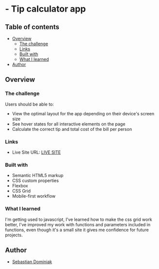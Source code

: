 # - Tip calculator app

## Table of contents

- [Overview](#overview)
  - [The challenge](#the-challenge)
  - [Links](#links)
  - [Built with](#built-with)
  - [What I learned](#what-i-learned)
- [Author](#author)

## Overview

### The challenge

Users should be able to:

- View the optimal layout for the app depending on their device's screen size
- See hover states for all interactive elements on the page
- Calculate the correct tip and total cost of the bill per person

### Links

- Live Site URL: [LIVE SITE](https://dominiak92.github.io/tip-calculator-app-main/)

### Built with

- Semantic HTML5 markup
- CSS custom properties
- Flexbox
- CSS Grid
- Mobile-first workflow

### What I learned

I'm getting used to javascript, I've learned how to make the css grid work better, I've improved my work with functions and parameters included in functions, even though it's a small site it gives me confidence for future projects.

## Author

- [Sebastian Dominiak](https://www.sebastiandominiak.pl)
